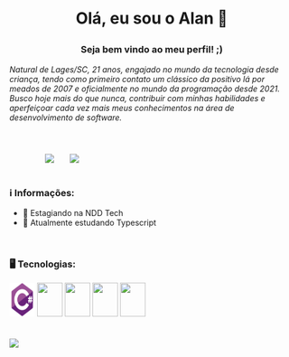 # <p align="center"> Olá, eu sou o Alan 👋 </p>

### <p align="center"> Seja bem vindo ao meu perfil! ;) </p>

*Natural de Lages/SC, 21 anos, engajado no mundo da tecnologia desde criança, tendo como primeiro contato um clássico da positivo lá por meados de 2007 e oficialmente no mundo da programação desde 2021. Busco hoje mais do que nunca, contribuir com minhas habilidades e aperfeiçoar cada vez mais meus conhecimentos na área de desenvolvimento de software.*

#

<br/>

<div> 
  &nbsp;&nbsp;&nbsp;&nbsp;&nbsp;&nbsp;&nbsp;&nbsp;&nbsp;&nbsp;&nbsp;&nbsp;&nbsp;&nbsp;&nbsp;
  <img height="150cm" src="https://github-readme-stats.vercel.app/api?username=alanfernandes77&show_icons=true&theme=gotham&include_all_commits=true&count_private=true"/>&nbsp;&nbsp;&nbsp;&nbsp;&nbsp;&nbsp;
  
  <img height="150cm" src="https://github-readme-stats.vercel.app/api/top-langs/?username=alanfernandes77&layout=compact&theme=gotham"/>
</div>

#

### ℹ️ Informações:

- 🔭 Estagiando na NDD Tech
- 📘 Atualmente estudando Typescript

&nbsp;

### 🖥️ Tecnologias:

<div> 
   <img align="center" height="60" width="45" src="https://raw.githubusercontent.com/devicons/devicon/master/icons/csharp/csharp-original.svg">
   <img align="center" height="60" width="45" src="https://cdn.jsdelivr.net/gh/devicons/devicon/icons/dotnetcore/dotnetcore-original.svg">
   <img align="center" height="60" width="45" src="https://cdn.jsdelivr.net/gh/devicons/devicon/icons/java/java-original.svg">
   <img align="center" height="60" width="45" src="https://cdn.jsdelivr.net/gh/devicons/devicon/icons/html5/html5-original.svg">
   <img align="center" height="60" width="45" src="https://cdn.jsdelivr.net/gh/devicons/devicon/icons/css3/css3-original.svg">
</div>

#
![](https://komarev.com/ghpvc/?username=alanfernandes77&style=for-the-badge)
